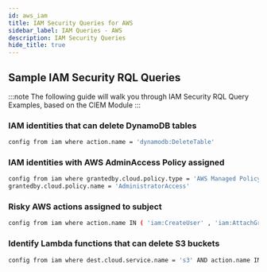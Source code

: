 ```yaml
---
id: aws_iam
title: IAM Security Queries for AWS
sidebar_label: IAM Queries - AWS
description: IAM Security Queries
hide_title: true
---
```


## Sample IAM Security RQL Queries

:::note
The following guide will walk you through IAM Security RQL Query Examples, based on the CIEM Module
:::

### IAM identities that can delete DynamoDB tables

```bash
config from iam where action.name = 'dynamodb:DeleteTable'
```

### IAM identities with AWS AdminAccess Policy assigned

```bash
config from iam where grantedby.cloud.policy.type = 'AWS Managed Policy' AND 
grantedby.cloud.policy.name = 'AdministratorAccess'
```

### Risky AWS actions assigned to subject

```bash
config from iam where action.name IN ( 'iam:CreateUser' , 'iam:AttachGroupPolicy' , 'iam:UpdateUser' , 'iam:DeleteVirtualMFADevice' )
```

### Identify Lambda functions that can delete S3 buckets

```bash
config from iam where dest.cloud.service.name = 's3' AND action.name IN ( 's3:deletebucket') and source.cloud.service.name = 'lambda'
```
